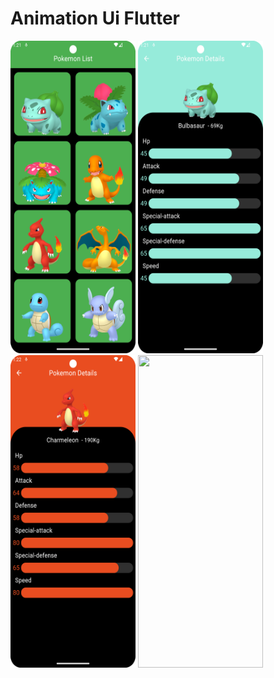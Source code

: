 # Animation Ui Flutter

<p align="left">
  <a title="simulator_image"><img src="examples/Screenshot_20240817_012140.png" height="500" width="200"></a>
  <a title="simulator_image"><img src="examples/Screenshot_20240817_012157.png" height="500" width="200"></a>
  <a title="simulator_image"><img src="examples/Screenshot_20240817_012221.png" height="500" width="200"></a>
  <a title="simulator_image"><img src="examples/example_gif1.gif" height="500" width="200"></a>
</p>

